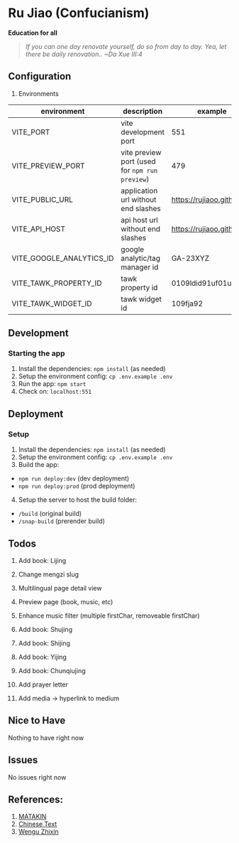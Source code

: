 # Ru Jiao (Confucianism)

**Education for all**

> _If you can one day renovate yourself, do so from day to day._
> _Yea, let there be daily renovation.._
> _~Da Xue III:4_

## Configuration
1. Environments

| environment | description | example |
|--|--|--|
| VITE_PORT | vite development port | 551 |
| VITE_PREVIEW_PORT | vite preview port (used for `npm run preview`) | 479 |
| VITE_PUBLIC_URL | application url without end slashes | https://rujiaoo.github.io |
| VITE_API_HOST | api host url without end slashes | https://rujiaoo.github.io |
| VITE_GOOGLE_ANALYTICS_ID | google analytic/tag manager id | GA-23XYZ |
| VITE_TAWK_PROPERTY_ID | tawk property id | 0109ldid91uf01ur8918 |
| VITE_TAWK_WIDGET_ID | tawk widget id | 109fja92 |

## Development
### Starting the app
1. Install the dependencies: `npm install` (as needed)
2. Setup the environment config: `cp .env.example .env`
3. Run the app: `npm start`
4. Check on: `localhost:551`

## Deployment
### Setup
1. Install the dependencies: `npm install` (as needed)
2. Setup the environment config: `cp .env.example .env`
3. Build the app: 
- `npm run deploy:dev` (dev deployment)
- `npm run deploy:prod` (prod deployment)
4. Setup the server to host the build folder:
- `/build` (original build)
- `/snap-build` (prerender build)

## Todos
1. Add book: Lijing
2. Change mengzi slug

1. Multilingual page detail view
2. Preview page (book, music, etc)
3. Enhance music filter (multiple firstChar, removeable firstChar)
4. Add book: Shujing
5. Add book: Shijing
6. Add book: Yijing
7. Add book: Chunqiujing
8. Add prayer letter
9. Add media -> hyperlink to medium

## Nice to Have
Nothing to have right now

## Issues
No issues right now

## References:
1. [MATAKIN](https://matakin.or.id/)
2. [Chinese Text](https://ctext.org/)
3. [Wengu Zhixin](http://wengu.tartarie.com/wg/wengu.php)
